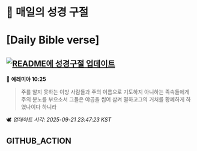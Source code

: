 # 🙏 매일의 성경 구절
# [Daily Bible verse]
## [![README에 성경구절 업데이트](https://github.com/DONGSUKA/first_test/actions/workflows/update-readme-bible.yml/badge.svg)](https://github.com/DONGSUKA/first_test/actions/workflows/update-readme-bible.yml)
<!-- START_BIBLE_VERSE -->
📖 **예레미야 10:25**
> 주를 알지 못하는 이방 사람들과 주의 이름으로 기도하지 아니하는 족속들에게 주의 분노를 부으소서 그들은 야곱을 씹어 삼켜 멸하고그의 거처를 황폐하게 하였나이다 하니라

🕊️ _업데이트 시각: 2025-09-21 23:47:23 KST_
  <!-- END_BIBLE_VERSE -->
## GITHUB_ACTION
